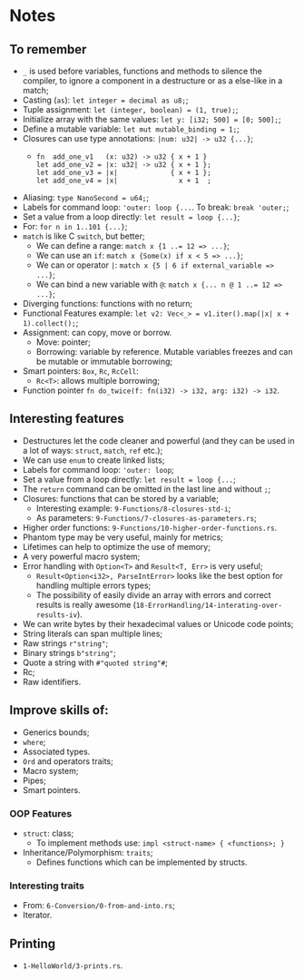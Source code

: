 # Notes

## To remember
- `_` is used before variables, functions and methods to silence the compiler, to ignore a component in a destructure or as a else-like in a match;
- Casting (`as`): `let integer = decimal as u8;`;
- Tuple assignment: `let (integer, boolean) = (1, true);`;
- Initialize array with the same values: `let y: [i32; 500] = [0; 500];`;
- Define a mutable variable: `let mut mutable_binding = 1;`;
- Closures can use type annotations: `|num: u32| -> u32 {...}`;
  - ```
    fn  add_one_v1   (x: u32) -> u32 { x + 1 }
    let add_one_v2 = |x: u32| -> u32 { x + 1 };
    let add_one_v3 = |x|             { x + 1 };
    let add_one_v4 = |x|               x + 1  ;
    ```
- Aliasing: `type NanoSecond = u64;`;
- Labels for command loop: `'outer: loop {...`. To break: `break 'outer;`;
- Set a value from a loop directly: `let result = loop {...}`;
- For: `for n in 1..101 {...}`;
- `match` is like C `switch`, but better;
  - We can define a range: `match x {1 ..= 12 => ...}`;
  - We can use an `if`: `match x {Some(x) if x < 5 => ...}`;
  - We can or operator `|`: `match x {5 | 6 if external_variable => ...}`;
  - We can bind a new variable with `@`: `match x {... n @ 1 ..= 12 => ...}`;
- Diverging functions: functions with no return;
- Functional Features example: `let v2: Vec<_> = v1.iter().map(|x| x + 1).collect();`;
- Assignment: can copy, move or borrow.
  - Move: pointer;
  - Borrowing: variable by reference. Mutable variables freezes and can be mutable or immutable borrowing;
- Smart pointers: `Box`, `Rc`, `RcCell`:
  - `Rc<T>`: allows multiple borrowing;
- Function pointer `fn do_twice(f: fn(i32) -> i32, arg: i32) -> i32`.


## Interesting features
- Destructures let the code cleaner and powerful (and they can be used in a lot of ways: `struct`, `match`, `ref` etc.);
- We can use `enum` to create linked lists;
- Labels for command loop: `'outer: loop`;
- Set a value from a loop directly: `let result = loop {...`;
- The `return` command can be omitted in the last line and without `;`;
- Closures: functions that can be stored by a variable;
  - Interesting example: `9-Functions/8-closures-std-i`;
  - As parameters: `9-Functions/7-closures-as-parameters.rs`;
- Higher order functions: `9-Functions/10-higher-order-functions.rs`.
- Phantom type may be very useful, mainly for metrics;
- Lifetimes can help to optimize the use of memory;
- A very powerful macro system;
- Error handling with `Option<T>` and `Result<T, Err>` is very useful;
  - `Result<Option<i32>, ParseIntError>` looks like the best option for handling multiple errors types;
  - The possibility of easily divide an array with errors and correct results is really awesome (`18-ErrorHandling/14-interating-over-results-iv`).
- We can write bytes by their hexadecimal values or Unicode code points;
- String literals can span multiple lines;
- Raw strings `r"string"`;
- Binary strings `b"string"`;
- Quote a string with `#"quoted string"#`;
- Rc;
- Raw identifiers.


## Improve skills of:
- Generics bounds;
- `where`;
- Associated types.
- `Ord` and operators traits;
- Macro system;
- Pipes;
- Smart pointers.


### OOP Features
- `struct`: class;
  - To implement methods use: `impl <struct-name> { <functions>; }`
- Inheritance/Polymorphism: `traits`;
  - Defines functions which can be implemented by structs.


### Interesting traits
- From: `6-Conversion/0-from-and-into.rs`;
- Iterator.


## Printing
- `1-HelloWorld/3-prints.rs`.
